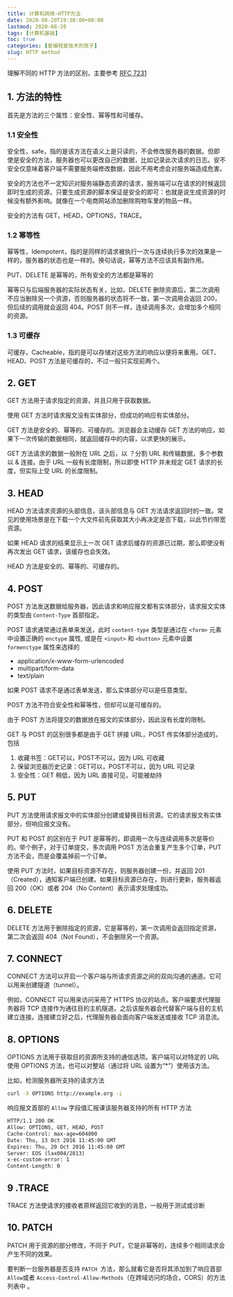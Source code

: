 ```yaml
---
title: 计算机网络-HTTP方法
date: 2020-08-20T19:38:00+08:00
lastmod: 2020-08-20
tags: [计算机基础]
toc: true
categories: [爱编程爱技术的孩子]
slug: HTTP method 
---
```


理解不同的 HTTP 方法的区别，主要参考 [RFC 7231](https://tools.ietf.org/html/rfc7231#section-4.3)

<!--more-->

## 1. 方法的特性

首先是方法的三个属性：安全性、幂等性和可缓存。

### 1.1 安全性

安全性，safe，指的是该方法在语义上是只读的，不会修改服务器的数据。但即使是安全的方法，服务器也可以更改自己的数据，比如记录此次请求的日志。安不安全仅意味着客户端不需要服务端修改数据，因此不用考虑会对服务端造成危害。

安全的方法也不一定知识对服务端静态资源的请求，服务端可以在请求的时候返回即时生成的资源，只要生成资源的脚本保证是安全的即可：也就是说生成资源的时候没有额外影响。就像在一个电商网站添加删除购物车里的物品一样。

安全的方法有 GET，HEAD，OPTIONS，TRACE。

### 1.2 幂等性

幂等性，Idempotent，指的是同样的请求被执行一次与连续执行多次的效果是一样的，服务器的状态也是一样的。换句话说，幂等方法不应该具有副作用。

PUT、DELETE 是幂等的，所有安全的方法都是幂等的

幂等只与后端服务器的实际状态有关，比如，DELETE 删除资源后，第二次调用不应当删除另一个资源，否则服务器的状态将不一致，第一次调用会返回 200，但后续的调用就会返回 404。POST 则不一样，连续调用多次，会增加多个相同的资源。

### 1.3 可缓存

可缓存，Cacheable，指的是可以存储对这些方法的响应以便将来重用。GET、HEAD、POST 方法是可缓存的，不过一般只实现前两个。

## 2. GET

GET 方法用于请求指定的资源，并且只用于获取数据。

使用 GET 方法时请求报文没有实体部分，但成功的响应有实体部分。

GET 方法是安全的、幂等的、可缓存的。浏览器会主动缓存 GET 方法的响应，如果下一次传输的数据相同，就返回缓存中的内容，以求更快的展示。

GET 方法请求的数据一般附在 URL 之后，以 ？分割 URL 和传输数据，多个参数以 & 连接。由于 URL 一般有长度限制，所以即使 HTTP 并未规定 GET 请求的长度，但实际上受 URL 的长度限制。

## 3. HEAD

HEAD 方法请求资源的头部信息，该头部信息与 GET 方法请求返回时的一致。常见的使用场景是在下载一个大文件前先获取其大小再决定是否下载，以此节约带宽资源。

如果 HEAD 请求的结果显示上一次 GET 请求后缓存的资源已过期，那么即使没有再次发出 GET 请求，该缓存也会失效。

HEAD 方法是安全的、幂等的、可缓存的。

## 4. POST

POST 方法发送数据给服务器，因此请求和响应报文都有实体部分，请求报文实体的类型由 `Content-Type` 首部指定。

POST  请求通常通过表单来发送，此时 `content-type` 类型是通过在 `<form>` 元素中设置正确的 `enctype` 属性, 或是在 `<input>` 和 `<button>` 元素中设置 `formenctype` 属性来选择的

- application/x-www-form-urlencoded
- multipart/form-data
- text/plain

如果 POST 请求不是通过表单发送，那么实体部分可以是任意类型。

POST 方法不符合安全性和幂等性，但却可以是可缓存的。

由于 POST 方法将提交的数据放在报文的实体部分，因此没有长度的限制。

GET 与 POST 的区别很多都是由于 GET 拼接 URL，POST 传实体部分造成的，包括

1. 收藏书签：GET可以，POST不可以，因为 URL 可收藏
2. 保留浏览器历史记录：GET可以，POST不可以，因为 URL 可记录
3. 安全性：GET 稍低，因为 URL 直接可见，可能被劫持

## 5. PUT

PUT 方法使用请求报文中的实体部分创建或替换目标资源。它的请求报文有实体部分，但响应报文没有。

PUT 和 POST 的区别在于 PUT 是幂等的，即调用一次与连续调用多次是等价的。举个例子，对于订单提交，多次调用 POST 方法会重复产生多个订单，PUT 方法不会，而是会覆盖掉前一个订单。

使用 PUT 方法时，如果目标资源不存在，则服务器创建一份，并返回 201（Created），通知客户端已创建。如果目标资源已存在，则进行更新，服务器返回 200（OK）或者 204（No Content）表示请求处理成功。

## 6. DELETE

DELETE 方法用于删除指定的资源，它是幂等的，第一次调用会返回指定资源，第二次会返回 404（Not Found），不会删除另一个资源。

## 7. CONNECT

CONNECT 方法可以开启一个客户端与所请求资源之间的双向沟通的通道。它可以用来创建隧道（tunnel）。

例如，CONNECT 可以用来访问采用了 HTTPS 协议的站点。客户端要求代理服务器将 TCP 连接作为通往目的主机隧道。之后该服务器会代替客户端与目的主机建立连接。连接建立好之后，代理服务器会面向客户端发送或接收 TCP 消息流。

## 8. OPTIONS

OPTIONS 方法用于获取目的资源所支持的通信选项。客户端可以对特定的 URL 使用 OPTIONS 方法，也可以对整站（通过将 URL 设置为“*”）使用该方法。

比如，检测服务器所支持的请求方法

```bash
curl -X OPTIONS http://example.org -i
```

响应报文首部的 `Allow` 字段值汇报课该服务器支持的所有 HTTP 方法

```html
HTTP/1.1 200 OK
Allow: OPTIONS, GET, HEAD, POST
Cache-Control: max-age=604800
Date: Thu, 13 Oct 2016 11:45:00 GMT
Expires: Thu, 20 Oct 2016 11:45:00 GMT
Server: EOS (lax004/2813)
x-ec-custom-error: 1
Content-Length: 0
```

## 9 .TRACE

TRACE 方法使请求的接收者原样返回它收到的消息，一般用于测试或诊断

## 10. PATCH

PATCH 用于资源的部分修改，不同于 PUT，它是非幂等的，连续多个相同请求会产生不同的效果。

要判断一台服务器是否支持 `PATCH `方法，那么就看它是否将其添加到了响应首部 `Allow`或者 `Access-Control-Allow-Methods`（在跨域访问的场合，CORS）的方法列表中 。